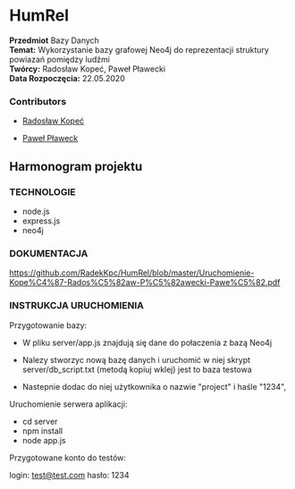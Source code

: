# HumRel

<b>Przedmiot</b> Bazy Danych</br>
<b>Temat:</b> Wykorzystanie bazy grafowej Neo4j do reprezentacji struktury powiazań pomiędzy ludźmi<br>
<b>Twórcy:</b> Radosław Kopeć, Paweł Pławecki<br/>
<b>Data Rozpoczęcia:</b> 22.05.2020

### Contributors

- [Radosław Kopeć](https://github.com/radekkpc)

- [Paweł Pławeck](https://github.com/rzabolbabol)

## Harmonogram projektu

### TECHNOLOGIE

* node.js
* express.js
* neo4j
### DOKUMENTACJA
https://github.com/RadekKpc/HumRel/blob/master/Uruchomienie-Kope%C4%87-Rados%C5%82aw-P%C5%82awecki-Pawe%C5%82.pdf
### INSTRUKCJA URUCHOMIENIA

Przygotowanie bazy:
* W pliku server/app.js znajdują się dane do połaczenia z bazą Neo4j

* Nalezy stworzyc nową bazę danych i uruchomić w niej skrypt server/db_script.txt (metodą kopiuj wklej) jest to baza testowa

* Nastepnie dodac do niej użytkownika o nazwie "project" i haśle "1234",

Uruchomienie serwera aplikacji:

* cd server
* npm install
* node app.js

Przygotowane konto do testów:

login: test@test.com
hasło: 1234